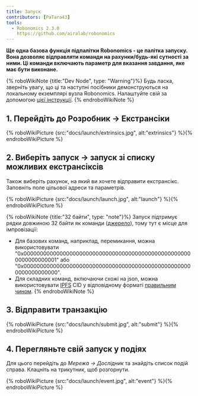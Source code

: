 ```yaml
---
title: Запуск
contributors: [PaTara43]
tools:
  - Robonomics 2.3.0
    https://github.com/airalab/robonomics
---
```


**Ще одна базова функція підпалітки Robonomics - це палітка запуску. Вона дозволяє відправляти команди на рахунки/будь-які сутності за ними. Ці команди включають параметр для вказання завдання, яке має бути виконане.**

{% roboWikiNote {title:"Dev Node", type: "Warning"}%} Будь ласка, зверніть увагу, що ці та наступні посібники демонструються на локальному екземплярі вузла Robonomics. Налаштуйте свій за допомогою [цієї інструкції](/docs/run-dev-node).
{% endroboWikiNote %}

## 1. Перейдіть до Розробник -> Екстрансіки

{% roboWikiPicture {src:"docs/launch/extrinsics.jpg", alt:"extrinsics"} %}{% endroboWikiPicture %}

## 2. Виберіть запуск -> запуск зі списку можливих екстрансіксів

Також виберіть рахунок, на який ви хочете відправити екстрансікс. Заповніть поле цільової адреси та параметрів.

{% roboWikiPicture {src:"docs/launch/launch.jpg", alt:"launch"} %}{% endroboWikiPicture %}

{% roboWikiNote {title:"32 байти", type: "note"}%}   Запуск підтримує рядки довжиною 32 байти як команди ([джерело](https://polkascan.github.io/py-scale-codec/types.html#scalecodec.types.H256)),
  тому тут є місце для імпровізації:
  - Для базових команд, наприклад, перемикання, можна використовувати "0x0000000000000000000000000000000000000000000000000000000000000001" або
  "0x0000000000000000000000000000000000000000000000000000000000000000".
  - Для складних команд, включаючи схожі на json, можна використовувати [IPFS](https://ipfs.tech/) CID у відповідному форматі
  [правильним чином](https://multi-agent-io.github.io/robonomics-interface/modules.html#robonomicsinterface.utils.ipfs_qm_hash_to_32_bytes).
{% endroboWikiNote %}

## 3. Відправити транзакцію

{% roboWikiPicture {src:"docs/launch/submit.jpg", alt:"submit"} %}{% endroboWikiPicture %}

## 4. Перегляньте свій запуск у подіях

Для цього перейдіть до *Мережа -> Дослідник* та знайдіть список подій справа. Клацніть на трикутник, щоб розгорнути.

{% roboWikiPicture {src:"docs/launch/event.jpg", alt:"event"} %}{% endroboWikiPicture %}
